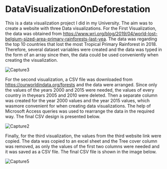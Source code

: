 # DataVisualizationOnDeforestation
This is a data visualization project I did in my University. The aim was to create a website with three Data visualizations. 
For the First Visualization, the data was obtained from https://www.wri.org/blog/2019/04/world-lost-belgium-sized-area-primary-rainforests-last-yea. The data was regarding the top 10 countries that lost the most Tropical Primary Rainforest in 2018. Therefore, several dataset variables were created and the data was typed in the form of an array since then, the data could be used conveniently when creating the visualization.

![Capture3](https://user-images.githubusercontent.com/39003593/106535238-e097e100-6549-11eb-9c24-342ee6c201ef.JPG)


For the second visualization, a CSV file was downloaded from https://ourworldindata.org/forests and the data were arranged.
Since only the values of the years 2000 and 2015 were needed, the values of every country in theyears 2005 and 2010 were deleted.
Then a separate column was created for the year 2000 values and the year 2015 values, which wasmore convenient for when creating data visualizations.
The help of Microsoft Access queries was used to rearrange the data in the required way.
The final CSV design is presented below.

![Capture2](https://user-images.githubusercontent.com/39003593/106535098-8dbe2980-6549-11eb-8590-51d0a6a548c4.JPG)

Finally, for the third visualization, the values from the third website link were copied. The data was copied to an excel sheet and the Tree cover column was removed, as only the values of the first two columns were needed and it was saved as a CSV file. The final CSV file is shown in the image below. 

![Capture5](https://user-images.githubusercontent.com/39003593/106535441-58fea200-654a-11eb-8003-390d8fe32cd8.JPG)

